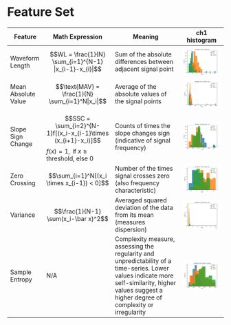 # Feature Set
| Feature | Math Expression | Meaning | ch1 histogram |
| --- | --- | --- | --- |
| Waveform Length | $$WL = \frac{1}{N} \sum_{i=1}^{N-1} \|x_{i-1}-x_{i}\|$$ | Sum of the absolute differences between adjacent signal point | ![WL Histogram](https://github.com/AlexisWu-01/EMG-offline-analysis/blob/main/feature_plots/ch1_wl.png?raw=true)
| Mean Absolute Value | $$\text{MAV} = \frac{1}{N} \sum_{i=1}^N\|x_i\|$$ | Average of the absolute values of the signal points | ![MAV Histogram](https://github.com/AlexisWu-01/EMG-offline-analysis/blob/main/feature_plots/ch1_mav.png?raw=true)
| Slope Sign Change | $$SSC = \sum_{i=2}^{N-1}f[(x_i-x_{i-1}\times (x_{i+1}-x_i)]$$ $f(x) = 1, \text{ if } x \geq \text{threshold, else }0$ | Counts of times the slope changes sign (indicative of signal frequency) | ![SSC Histogram](https://github.com/AlexisWu-01/EMG-offline-analysis/blob/main/feature_plots/ch1_ssc.png?raw=true)
| Zero Crossing | $$\sum_{i=1}^N[(x_i \times x_{i-1}) < 0]$$ | Number of the times signal crosses zero (also frequency characteristic) | ![ZC Histogram](https://github.com/AlexisWu-01/EMG-offline-analysis/blob/main/feature_plots/ch1_zc.png?raw=true)
| Variance | $$\frac{1}{N-1} \sum(x_i-\bar x)^2$$ | Averaged squared deviation of the data from its mean (measures dispersion) | ![Variance Histogram](https://github.com/AlexisWu-01/EMG-offline-analysis/blob/main/feature_plots/ch1_var.png?raw=true)
|Sample Entropy | N/A | Complexity measure, assessing the regularity and unpredictability of a time-series. Lower values indicate more self-similarity, higher values suggest a higher degree of complexity or irregularity | ![Sample Entropy Histogram](https://github.com/AlexisWu-01/EMG-offline-analysis/blob/main/feature_plots/ch1_sampen.png?raw=true) |
